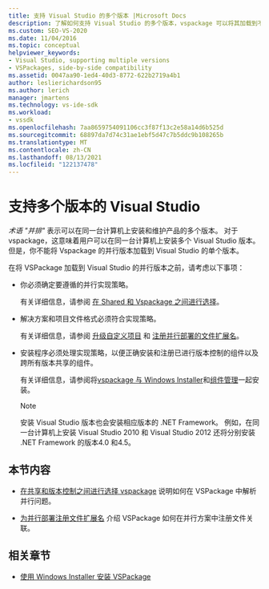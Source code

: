 ```yaml
---
title: 支持 Visual Studio 的多个版本 |Microsoft Docs
description: 了解如何支持 Visual Studio 的多个版本，vspackage 可以将其加载到不同版本。
ms.custom: SEO-VS-2020
ms.date: 11/04/2016
ms.topic: conceptual
helpviewer_keywords:
- Visual Studio, supporting multiple versions
- VSPackages, side-by-side compatibility
ms.assetid: 0047aa90-1ed4-40d3-8772-622b2719a4b1
author: leslierichardson95
ms.author: lerich
manager: jmartens
ms.technology: vs-ide-sdk
ms.workload:
- vssdk
ms.openlocfilehash: 7aa8659754091106cc3f87f13c2e58a14d6b525d
ms.sourcegitcommit: 68897da7d74c31ae1ebf5d47c7b5ddc9b108265b
ms.translationtype: MT
ms.contentlocale: zh-CN
ms.lasthandoff: 08/13/2021
ms.locfileid: "122137478"
---
```

# <a name="supporting-multiple-versions-of-visual-studio"></a>支持多个版本的 Visual Studio
*术语 "并排"* 表示可以在同一台计算机上安装和维护产品的多个版本。 对于 vspackage，这意味着用户可以在同一台计算机上安装多个 Visual Studio 版本。 但是，你不能将 Vspackage 的并行版本加载到 Visual Studio 的单个版本。

 在将 VSPackage 加载到 Visual Studio 的并行版本之前，请考虑以下事项：

- 你必须确定要遵循的并行实现策略。

   有关详细信息，请参阅 [在 Shared 和 Vspackage 之间进行选择](../extensibility/choosing-between-shared-and-versioned-vspackages.md)。

- 解决方案和项目文件格式必须符合实现策略。

   有关详细信息，请参阅 [升级自定义项目](../extensibility/internals/upgrading-projects.md#upgrading-custom-projects) 和 [注册并行部署的文件扩展名](../extensibility/registering-file-name-extensions-for-side-by-side-deployments.md)。

- 安装程序必须处理实现策略，以便正确安装和注册已进行版本控制的组件以及跨所有版本共享的组件。

   有关详细信息，请参阅将[vspackage 与 Windows Installer](../extensibility/internals/installing-vspackages-with-windows-installer.md)和[组件管理](../extensibility/internals/component-management.md)一起安装。

  > [!NOTE]
  > 安装 Visual Studio 版本也会安装相应版本的 .NET Framework。 例如，在同一台计算机上安装 Visual Studio 2010 和 Visual Studio 2012 还将分别安装 .NET Framework 的版本4.0 和4.5。

## <a name="in-this-section"></a>本节内容
- [在共享和版本控制之间进行选择 vspackage](../extensibility/choosing-between-shared-and-versioned-vspackages.md) 说明如何在 VSPackage 中解析并行问题。

- [为并行部署注册文件扩展名](../extensibility/registering-file-name-extensions-for-side-by-side-deployments.md) 介绍 VSPackage 如何在并行方案中注册文件关联。

## <a name="related-sections"></a>相关章节
- [使用 Windows Installer 安装 VSPackage](../extensibility/internals/installing-vspackages-with-windows-installer.md)

